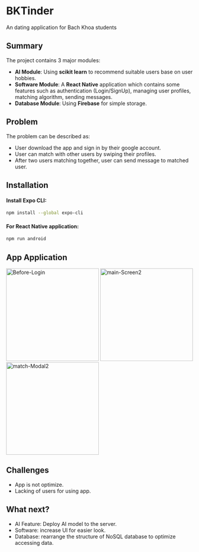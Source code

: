 # BKTinder
An dating application for Bach Khoa students

## Summary
The project contains 3 major modules:
* **AI Module**: Using **scikit learn** to recommend suitable users base on user hobbies.
* **Software Module**: A **React Native** application which contains some features such as authentication (Login/SignUp), managing user profiles, matching algorithm, sending messages.
* **Database Module**: Using **Firebase** for simple storage.

## Problem
The problem can be described as:
* User download the app and sign in by their google account.
* User can match with other users by swiping their profiles.
* After two users matching together, user can send message to matched user.

## Installation
#### Install Expo CLI:
```bash
npm install --global expo-cli
```
#### For React Native application:
```bash
npm run android
```
## App Application
<a href="https://ibb.co/cvysdbm"><img src="https://i.ibb.co/n0wKS3W/Before-Login.png" alt="Before-Login" border="0" width="250"></a>
<a href="https://ibb.co/CwR6nJp"><img src="https://i.ibb.co/wd57KJZ/main-Screen2.png" alt="main-Screen2" border="0" width="250"></a>
<a href="https://ibb.co/smXcN4M"><img src="https://i.ibb.co/PmVJPyf/match-Modal2.png" alt="match-Modal2" border="0" width="250"></a>

## Challenges
* App is not optimize.
* Lacking of users for using app.

## What next?
* AI Feature: Deploy AI model to the server.
* Software: increase UI for easier look.
* Database: rearrange the structure of NoSQL database to optimize accessing data.

